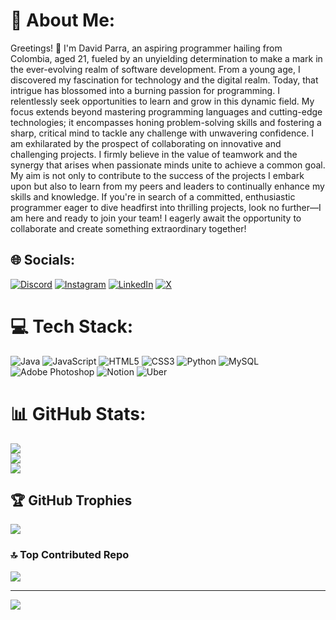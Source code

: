 # 💫 About Me:
Greetings! 👋 I'm David Parra, an aspiring programmer hailing from Colombia, aged 21, fueled by an unyielding determination to make a mark in the ever-evolving realm of software development. 
From a young age, I discovered my fascination for technology and the digital realm. Today, that intrigue has blossomed into a burning passion for programming. I relentlessly seek opportunities to learn and grow in this dynamic field. 
My focus extends beyond mastering programming languages and cutting-edge technologies; it encompasses honing problem-solving skills and fostering a sharp, critical mind to tackle any challenge with unwavering confidence. 
I am exhilarated by the prospect of collaborating on innovative and challenging projects. I firmly believe in the value of teamwork and the synergy that arises when passionate minds unite to achieve a common goal. 
My aim is not only to contribute to the success of the projects I embark upon but also to learn from my peers and leaders to continually enhance my skills and knowledge. 
If you're in search of a committed, enthusiastic programmer eager to dive headfirst into thrilling projects, look no further—I am here and ready to join your team! I eagerly await the opportunity to collaborate and create something extraordinary together!


## 🌐 Socials:
[![Discord](https://img.shields.io/badge/Discord-%237289DA.svg?logo=discord&logoColor=white)](https://discord.gg/davidparrap12) [![Instagram](https://img.shields.io/badge/Instagram-%23E4405F.svg?logo=Instagram&logoColor=white)](https://instagram.com/davidparrap12) [![LinkedIn](https://img.shields.io/badge/LinkedIn-%230077B5.svg?logo=linkedin&logoColor=white)](https://linkedin.com/in/https://www.linkedin.com/in/david-fernando-parra-pardo-/) [![X](https://img.shields.io/badge/X-black.svg?logo=X&logoColor=white)](https://x.com/@DavidParrap12_) 

# 💻 Tech Stack:
![Java](https://img.shields.io/badge/java-%23ED8B00.svg?style=for-the-badge&logo=openjdk&logoColor=white) ![JavaScript](https://img.shields.io/badge/javascript-%23323330.svg?style=for-the-badge&logo=javascript&logoColor=%23F7DF1E) ![HTML5](https://img.shields.io/badge/html5-%23E34F26.svg?style=for-the-badge&logo=html5&logoColor=white) ![CSS3](https://img.shields.io/badge/css3-%231572B6.svg?style=for-the-badge&logo=css3&logoColor=white) ![Python](https://img.shields.io/badge/python-3670A0?style=for-the-badge&logo=python&logoColor=ffdd54) ![MySQL](https://img.shields.io/badge/mysql-%2300000f.svg?style=for-the-badge&logo=mysql&logoColor=white) ![Adobe Photoshop](https://img.shields.io/badge/adobe%20photoshop-%2331A8FF.svg?style=for-the-badge&logo=adobe%20photoshop&logoColor=white) ![Notion](https://img.shields.io/badge/Notion-%23000000.svg?style=for-the-badge&logo=notion&logoColor=white) ![Uber](https://img.shields.io/badge/Uber-%23000000.svg?style=for-the-badge&logo=Uber&logoColor=white)
# 📊 GitHub Stats:
![](https://github-readme-stats.vercel.app/api?username=DavidParrap12&theme=merko&hide_border=false&include_all_commits=false&count_private=false)<br/>
![](https://github-readme-streak-stats.herokuapp.com/?user=DavidParrap12&theme=merko&hide_border=false)<br/>
![](https://github-readme-stats.vercel.app/api/top-langs/?username=DavidParrap12&theme=merko&hide_border=false&include_all_commits=false&count_private=false&layout=compact)

## 🏆 GitHub Trophies
![](https://github-profile-trophy.vercel.app/?username=DavidParrap12&theme=radical&no-frame=false&no-bg=true&margin-w=4)

### 🔝 Top Contributed Repo
![](https://github-contributor-stats.vercel.app/api?username=DavidParrap12&limit=5&theme=gruvbox&combine_all_yearly_contributions=true)

---
[![](https://visitcount.itsvg.in/api?id=DavidParrap12&icon=2&color=3)](https://visitcount.itsvg.in)

<!-- Proudly created with GPRM ( https://gprm.itsvg.in ) -->
